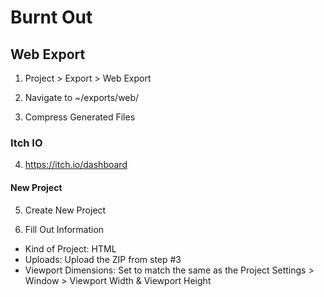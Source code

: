 # Burnt Out

## Web Export

1. Project > Export > Web Export

2. Navigate to ~/exports/web/

3. Compress Generated Files 

### Itch IO

4. https://itch.io/dashboard

#### New Project

5. Create New Project

6. Fill Out Information
- Kind of Project: HTML
- Uploads: Upload the ZIP from step #3
- Viewport Dimensions: Set to match the same as the Project Settings > Window > Viewport Width & Viewport Height